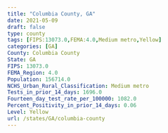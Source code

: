 ```yaml
---
title: "Columbia County, GA"
date: 2021-05-09
draft: false
type: county
tags: [FIPS:13073.0,FEMA:4.0,Medium metro,Yellow]
categories: [GA]
County: Columbia County
State: GA
FIPS: 13073.0
FEMA_Region: 4.0
Population: 156714.0
NCHS_Urban_Rural_Classification: Medium metro
Tests_in_prior_14_days: 1696.0
Fourteen_day_test_rate_per_100000: 1082.0
Percent_Positivity_in_prior_14_days: 0.06
Level: Yellow
url: /states/GA/columbia-county
---
```



